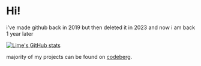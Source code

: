 # Hi!
i've made github back in 2019 but then deleted it in 2023 and now i am back 1 year later

[![Lime's GitHub stats](https://github-readme-stats.vercel.app/api?username=lime360)](https://github.com/anuraghazra/github-readme-stats)

majority of my projects can be found on [codeberg](https://codeberg.org/lime360).
